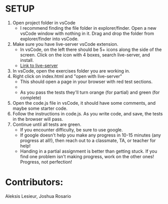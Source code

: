 # SETUP

1. Open project folder in vsCode
   - I recommend finding the file folder in explorer/finder. Open a new vsCode window with nothing in it. Drag and drop the folder from explorer/finder into vsCode.
2. Make sure you have live-server vsCode extension.
   - In vsCode, on the left there should be 5+ icons along the side of the screen. Click on the icon with 4 boxes, search live-server, and install.
   - [Link to live-server](https://marketplace.visualstudio.com/items?itemName=ritwickdey.LiveServer)
3. In vsCode, open the exercises folder you are working in.
4. Right click on index.html and "open with live-server"
   - This should open a page in your browser with red test sections.
   -
   - As you pass the tests they'll turn orange (for partial) and green (for complete)
5. Open the code.js file in vsCode, it should have some comments, and maybe some starter code.
6. Follow the instructions in code.js. As you write code, and save, the tests in the browser will pass.
7. Continue until all tests are green.
   - If you encounter difficulty, be sure to use google.
   - If google doesn't help you make any progress in 10-15 minutes (any progress at all!), then reach out to a classmate, TA, or teacher for help!
   - Handing in a partial assignment is better than getting stuck. If you find one problem isn't making progress, work on the other ones! Progress, not perfection!

# Contributors:

Aleksis Lesieur, Joshua Rosario
